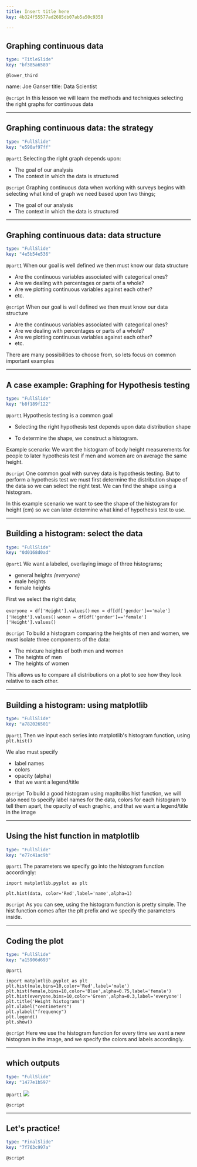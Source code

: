 ```yaml
---
title: Insert title here
key: 4b324f55577ad2685db07ab5a50c9358

---
```

## Graphing continuous data

```yaml
type: "TitleSlide"
key: "bf385a6589"
```

`@lower_third`

name: Joe Ganser
title: Data Scientist


`@script`
In this lesson we will learn the methods and techniques selecting the right graphs for continuous data


---
## Graphing continuous data: the strategy

```yaml
type: "FullSlide"
key: "e590af97ff"
```

`@part1`
Selecting the right graph depends upon:

* The goal of our analysis
* The context in which the data is structured


`@script`
Graphing continuous data when working with surveys begins with selecting what kind of graph we need based upon two things;

* The goal of our analysis
* The context in which the data is structured


---
## Graphing continuous data: data structure

```yaml
type: "FullSlide"
key: "4e5b54e536"
```

`@part1`
When our goal is well defined we then must know our data structure
* Are the continuous variables associated with categorical ones?
* Are we dealing with percentages or parts of a whole?
* Are we plotting continuous variables against each other?
* etc.


`@script`
When our goal is well defined we then must know our data structure
* Are the continuous variables associated with categorical ones?
* Are we dealing with percentages or parts of a whole?
* Are we plotting continuous variables against each other?
* etc.

There are many possibilities to choose from, so lets focus on common important examples


---
## A case example: Graphing for Hypothesis testing

```yaml
type: "FullSlide"
key: "b8f189f122"
```

`@part1`
Hypothesis testing is a common goal

* Selecting the right hypothesis test depends upon data distribution shape

* To determine the shape, we construct a histogram.

Example scenario: We want the histogram of body height measurements for people to later hypothesis test if men and women are on average the same height.


`@script`
One common goal with survey data is hypothesis testing. But to perform a hypothesis test we must first determine the distribution shape of the data so we can select the right test. We can find the shape using a histogram.

In this example scenario we want to see the shape of the histogram for height (cm) so we can later determine what kind of hypothesis test to use.


---
## Building a histogram: select the data

```yaml
type: "FullSlide"
key: "0d0168d0ad"
```

`@part1`
We want a labeled, overlaying image of three histograms;
* general heights *(everyone)*
* male heights
* female heights


First we select the right data;

`everyone = df['Height'].values()`
`men = df[df['gender']=='male']['Height'].values()`
`women = df[df['gender']=='female']['Height'].values()`


`@script`
To build a histogram comparing the heights of men and women, we must isolate three components of the data:

* The mixture heights of both men and women
* The heights of men
* The heights of women

This allows us to compare all distributions on a plot to see how they look relative to each other.


---
## Building a histogram: using matplotlib

```yaml
type: "FullSlide"
key: "a782026501"
```

`@part1`
Then we input each series into matplotlib's histogram function, using `plt.hist()`

We also must specify
* label names
* colors
* opacity (alpha)
* that we want a legend/title


`@script`
To build a good histogram using mapltolibs hist function, we will also need to specify label names for the data, colors for each histogram to tell them apart, the opacity of each graphic, and that we want a legend/title in the image


---
## Using the hist function in matplotlib

```yaml
type: "FullSlide"
key: "e77c41ac9b"
```

`@part1`
The parameters we specify go into the histogram function accordingly:

`import matplotlib.pyplot as plt`

`plt.hist(data, color='Red',label='name',alpha=1)`


`@script`
As you can see, using the histogram function is pretty simple. The hist function comes after the plt prefix and we specify the parameters inside.


---
## Coding the plot

```yaml
type: "FullSlide"
key: "a15906d693"
```

`@part1`
```
import matplotlib.pyplot as plt
plt.hist(male,bins=10,color='Red',label='male')
plt.hist(female,bins=10,color='Blue',alpha=0.75,label='female')
plt.hist(everyone,bins=10,color='Green',alpha=0.3,label='everyone')
plt.title('Height histograms')
plt.xlabel("centimeters")
plt.ylabel("frequency")
plt.legend()
plt.show()
```


`@script`
Here we use the histogram function for every time we want a new histogram in the image, and we specify the colors and labels accordingly.


---
## which outputs

```yaml
type: "FullSlide"
key: "1477e1b597"
```

`@part1`
![](https://assets.datacamp.com/production/repositories/5063/datasets/2ab5776971c7d993cea55da94f0d4cedc20d6006/Screen%20Shot%202019-05-29%20at%204.26.11%20PM.png)


`@script`



---
## Let's practice!

```yaml
type: "FinalSlide"
key: "7f763c997a"
```

`@script`


